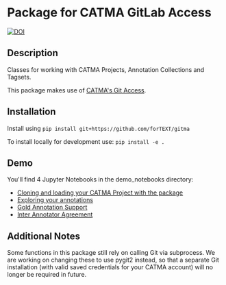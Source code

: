 # Package for CATMA GitLab Access

[![DOI](https://zenodo.org/badge/DOI/10.5281/zenodo.6330464.svg)](https://doi.org/10.5281/zenodo.6330464)

## Description

Classes for working with CATMA Projects, Annotation Collections and Tagsets.

This package makes use of [CATMA's Git Access](https://catma.de/documentation/git-access/).

## Installation

Install using `pip install git+https://github.com/forTEXT/gitma`

To install locally for development use: `pip install -e .`

## Demo

You'll find 4 Jupyter Notebooks in the demo_notebooks directory:

- [Cloning and loading your CATMA Project with the package](https://github.com/forTEXT/gitma/blob/main/demo_notebooks/load_project_from_gitlab.ipynb)
- [Exploring your annotations](https://github.com/forTEXT/gitma/blob/main/demo_notebooks/explore_annotations.ipynb)
- [Gold Annotation Support](https://github.com/forTEXT/gitma/blob/main/demo_notebooks/gold_annotation_support.ipynb)
- [Inter Annotator Agreement](https://github.com/forTEXT/gitma/blob/main/demo_notebooks/inter_annotator_agreement.ipynb)

## Additional Notes

Some functions in this package still rely on calling Git via subprocess. We are working on changing these to use pygit2
instead, so that a separate Git installation (with valid saved credentials for your CATMA account) will no longer be
required in future.